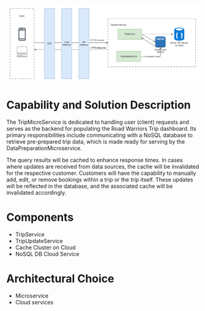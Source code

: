 
![Initial Data Loader](https://github.com/beyond-blueprints/arch-katas-2023/blob/main/Diagrams/IndividualComponentDiagrams/TripService.drawio.png)

# Capability and Solution Description

The TripMicroService is dedicated to handling user (client) requests and serves as the backend for populating the Road Warriors Trip dashboard. Its primary responsibilities include communicating with a NoSQL database to retrieve pre-prepared trip data, which is made ready for serving by the DataPreparationMicroservice.

The query results will be cached to enhance response times. In cases where updates are received from data sources, the cache will be invalidated for the respective customer. Customers will have the capability to manually add, edit, or remove bookings within a trip or the trip itself. These updates will be reflected in the database, and the associated cache will be invalidated accordingly.


# Components
- TripService
- TripUpdateService
- Cache Cluster on Cloud
- NoSQL DB Cloud Service


# Architectural Choice
- Microservice
- Cloud services


